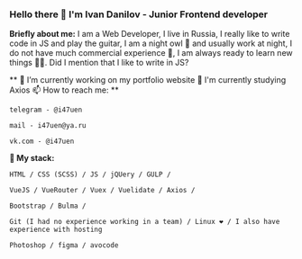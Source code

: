 ### Hello there 👋 I'm Ivan Danilov - Junior Frontend developer
**Briefly about me:** I am a Web Developer, I live in Russia, I really like to write code in JS and play the guitar, I am a night owl 🦉 and usually work at night, I do not have much commercial experience 💼, I am always ready to learn new things 🏃‍♂️. 
Did I mention that I like to write in JS?

**
 🔭 I’m currently working on my portfolio website
 🌱 I'm currently studying Axios
 📫 How to reach me: 
**
```
telegram - @i47uen
```
```
mail - i47uen@ya.ru
```
```
vk.com - @i47uen
```

**👊 My stack:**
```
HTML / CSS (SCSS) / JS / jQUery / GULP /
```
```
VueJS / VueRouter / Vuex / Vuelidate / Axios / 
```
```
Bootstrap / Bulma /
```
```
Git (I had no experience working in a team) / Linux ❤️ / I also have experience with hosting
```
```
Photoshop / figma / avocode
```

